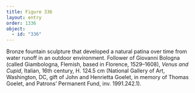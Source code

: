 ```yaml
---
title: Figure 336
layout: entry
order: 1336
object:
  - id: "336"
---
```


Bronze fountain sculpture that developed a natural patina over time from water runoff in an outdoor environment. Follower of Giovanni Bologna (called Giambologna, Flemish, based in Florence, 1529–1608), *Venus and Cupid*, Italian, 16th century, H. 124.5 cm (National Gallery of Art, Washington, DC, gift of John and Henrietta Goelet, in memory of Thomas Goelet, and Patrons’ Permanent Fund, inv. 1991.242.1).
